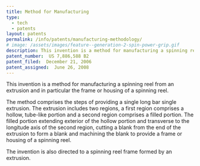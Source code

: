 ```yaml
---
title: Method for Manufacturing
type: 
  - tech
  - patents
layout: patents
permalink: /info/patents/manufacturing-methodology/
# image: /assets/images/feature--generation-2-spin-power-grip.gif
description: This invention is a method for manufacturing a spinning reel from an extrusion and in particular the frame or housing of a spinning reel. 
patent_number:  US 7,886,588 B2
patent_filed:  December 21, 2006
patent_assigned:  June 26, 2008
---
```


This invention is a method for manufacturing a spinning reel from an extrusion and in particular the frame or housing of a spinning reel. 

The method comprises the steps of providing a single long bar single extrusion. The extrusion includes two regions, a first region comprises a hollow, tube-like portion and a second region comprises a filled portion. The filled portion extending exterior of the hollow portion and transverse to the longitude axis of the second region, cutting a blank from the end of the extrusion to form a blank and machining the blank to provide a frame or housing of a spinning reel. 

The invention is also directed to a spinning reel frame formed by an extrusion.